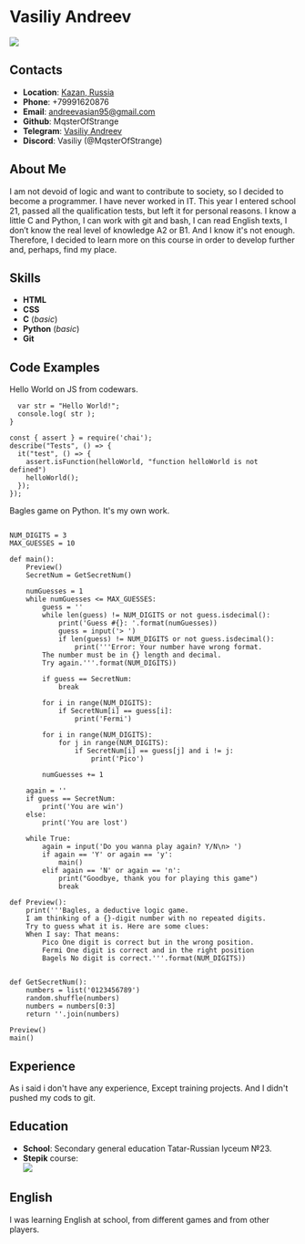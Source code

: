 # **Vasiliy Andreev**
![](src/img/avatar_180x180.jpg)

## **Contacts**

* **Location**: [Kazan, Russia](https://www.google.ru/maps/place/%D0%9A%D0%B0%D0%B7%D0%B0%D0%BD%D1%8C,+%D0%A0%D0%B5%D1%81%D0%BF.+%D0%A2%D0%B0%D1%82%D0%B0%D1%80%D1%81%D1%82%D0%B0%D0%BD/@55.795569,48.7931208,10z/data=!3m1!4b1!4m5!3m4!1s0x415ead2b7caccd99:0x7fcb77b9b5ad8c65!8m2!3d55.7878944!4d49.1233294)
* **Phone**: +79991620876
* **Email**: andreevasian95@gmail.com
* **Github**: MqsterOfStrange
* **Telegram**: [Vasiliy Andreev](https://t.me/MadFreck)
* **Discord**: Vasiliy (@MqsterOfStrange)

## **About Me**
I am not devoid of logic and want to contribute to society, so I decided to become a programmer. I have never worked in IT. This year I entered school 21, passed all the qualification tests, but left it for personal reasons. I know a little C and Python, I can work with git and bash, I can read English texts, I don’t know the real level of knowledge A2 or B1. And I know it's not enough. Therefore, I decided to learn more on this course in order to develop further and, perhaps, find my place.

## **Skills**
* **HTML**
* **CSS**
* **C** (*basic*)
* **Python** (*basic*)
* **Git**

## **Code Examples**
Hello World on JS from codewars.

```helloWorld = function() {
  var str = "Hello World!";
  console.log( str );
}

const { assert } = require('chai');
describe("Tests", () => {
  it("test", () => {
    assert.isFunction(helloWorld, "function helloWorld is not defined")
    helloWorld();
  });
});
```

Bagles game on Python. It's my own work.

```import random

NUM_DIGITS = 3
MAX_GUESSES = 10

def main():
    Preview()
    SecretNum = GetSecretNum()
    
    numGuesses = 1
    while numGuesses <= MAX_GUESSES:
        guess = ''
        while len(guess) != NUM_DIGITS or not guess.isdecimal():
            print('Guess #{}: '.format(numGuesses))
            guess = input('> ')
            if len(guess) != NUM_DIGITS or not guess.isdecimal():
                print('''Error: Your number have wrong format.
        The number must be in {} length and decimal.
        Try again.'''.format(NUM_DIGITS))

        if guess == SecretNum:
            break

        for i in range(NUM_DIGITS):
            if SecretNum[i] == guess[i]:
                print('Fermi')
        
        for i in range(NUM_DIGITS):
            for j in range(NUM_DIGITS):
                if SecretNum[i] == guess[j] and i != j:
                    print('Pico')
            
        numGuesses += 1
    
    again = ''
    if guess == SecretNum:
        print('You are win')
    else:
        print('You are lost')

    while True:
        again = input('Do you wanna play again? Y/N\n> ')
        if again == 'Y' or again == 'y':
            main()
        elif again == 'N' or again == 'n':
            print("Goodbye, thank you for playing this game")
            break

def Preview():
    print('''Bagles, a deductive logic game.
    I am thinking of a {}-digit number with no repeated digits.
    Try to guess what it is. Here are some clues:
    When I say: That means:
        Pico One digit is correct but in the wrong position.
        Fermi One digit is correct and in the right position
        Bagels No digit is correct.'''.format(NUM_DIGITS))


def GetSecretNum():
    numbers = list('0123456789')
    random.shuffle(numbers)
    numbers = numbers[0:3]
    return ''.join(numbers)

Preview()
main()
```

## **Experience**
As i said i don't have any experience, Except training projects. And I didn't pushed my cods to git.

## **Education**
* **School**: Secondary general education Tatar-Russian lyceum №23.
* **Stepik** course:\
![](src/img/sertificate.png)

## **English**
I was learning English at school, from different games and from other players.